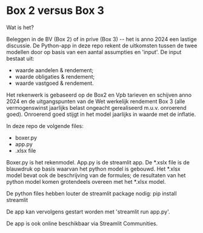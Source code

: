 # Box 2 versus Box 3

Wat is het?

Beleggen in de BV (Box 2) of in prive (Box 3) -- het is anno 2024 een lastige discussie. De Python-app in deze repo rekent de uitkomsten tussen de twee modellen door op basis van een aantal assumpties en 'input'. De input bestaat uit:
- waarde aandelen & rendement;
- waarde obligaties & rendement;
- waarde vastgoed & rendement.

Het rekenwerk is gebaseerd op de Box2 en Vpb tarieven en schijven anno 2024 en de uitgangspunten van de Wet werkelijk rendement Box 3 (alle vermogenswinst jaarlijks belast ongeacht gerealiseerd m.u.v. onroerend goed). Onroerend goed stijgt in het model jaarlijks in waarde met de inflatie. 

In deze repo de volgende files:
- boxer.py
- app.py
- .xlsx file

Boxer.py is het rekenmodel. App.py is de streamlit app. De *.xslx file is de blauwdruk op basis waarvan het python model is gebouwd. Het *.xlsx model bevat ook de beschrijving van de formules; de resultaten van het python model komen grotendeels overeen met het *.xlsx model.

De python files hebben louter de streamlit package nodig:
pip install streamlit

De app kan vervolgens gestart worden met 'streamlit run app.py'. 

De app is ook online beschikbaar via Streamlit Communities.
